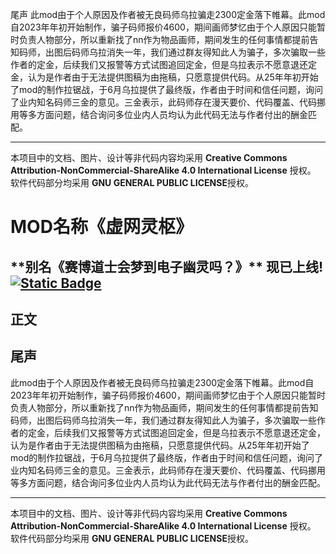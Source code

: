 

尾声
此mod由于个人原因及作者被无良码师乌拉骗走2300定金落下帷幕。此mod自2023年年初开始制作，骗子码师报价4600，期间画师梦忆由于个人原因只能暂时负责人物部分，所以重新找了nn作为物品画师，期间发生的任何事情都提前告知码师，出图后码师乌拉消失一年，我们通过群友得知此人为骗子，多次骗取一些作者的定金，后续我们又报警等方式试图追回定金，但是乌拉表示不愿意退还定金，认为是作者由于无法提供图稿为由拖稿，只愿意提供代码。从25年年初开始了mod的制作拉锯战，于6月乌拉提供了最终版，作者由于时间和信任问题，询问了业内知名码师三金的意见。三金表示，此码师存在漫天要价、代码覆盖、代码挪用等多方面问题，结合询问多位业内人员均认为此代码无法与作者付出的酬金匹配。

---

本项目中的文档、图片、设计等非代码内容均采用 **Creative Commons Attribution-NonCommercial-ShareAlike 4.0 International License** 授权。  
软件代码部分均采用 **GNU GENERAL PUBLIC LICENSE**授权。

<h1 id="ibQxB">MOD名称《虚网灵枢》</h1>
<h2 id="bTCar">**别名《赛博道士会梦到电子幽灵吗？》**  
现已上线!
<a href="https://steamcommunity.com/sharedfiles/filedetails/?id=3538490121"target="_blank">
<img alt="Static Badge" src="https://img.shields.io/badge/Steam-%E5%88%9B%E6%84%8F%E5%B7%A5%E5%9D%8A-brightgreen?logo=steam">
</a>
</h2>

<h2 id="XgKa4">正文</h2>


<h2 id="ts1oz">尾声</h2>
此mod由于个人原因及作者被无良码师乌拉骗走2300定金落下帷幕。此mod自2023年年初开始制作，骗子码师报价4600，期间画师梦忆由于个人原因只能暂时负责人物部分，所以重新找了nn作为物品画师，期间发生的任何事情都提前告知码师，出图后码师乌拉消失一年，我们通过群友得知此人为骗子，多次骗取一些作者的定金，后续我们又报警等方式试图追回定金，但是乌拉表示不愿意退还定金，认为是作者由于无法提供图稿为由拖稿，只愿意提供代码。从25年年初开始了mod的制作拉锯战，于6月乌拉提供了最终版，作者由于时间和信任问题，询问了业内知名码师三金的意见。三金表示，此码师存在漫天要价、代码覆盖、代码挪用等多方面问题，结合询问多位业内人员均认为此代码无法与作者付出的酬金匹配。

---

本项目中的文档、图片、设计等非代码内容均采用 **Creative Commons Attribution-NonCommercial-ShareAlike 4.0 International License** 授权。  
软件代码部分均采用 **GNU GENERAL PUBLIC LICENSE**授权。
